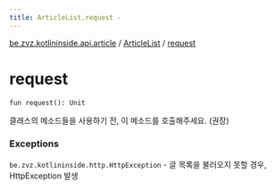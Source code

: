 ```yaml
---
title: ArticleList.request - 
---
```


[be.zvz.kotlininside.api.article](../index.html) / [ArticleList](index.html) / [request](./request.html)

# request

`fun request(): Unit`

클래스의 메소드들을 사용하기 전, 이 메소드를 호출해주세요. (권장)

### Exceptions

`be.zvz.kotlininside.http.HttpException` - 글 목록을 불러오지 못할 경우, HttpException 발생